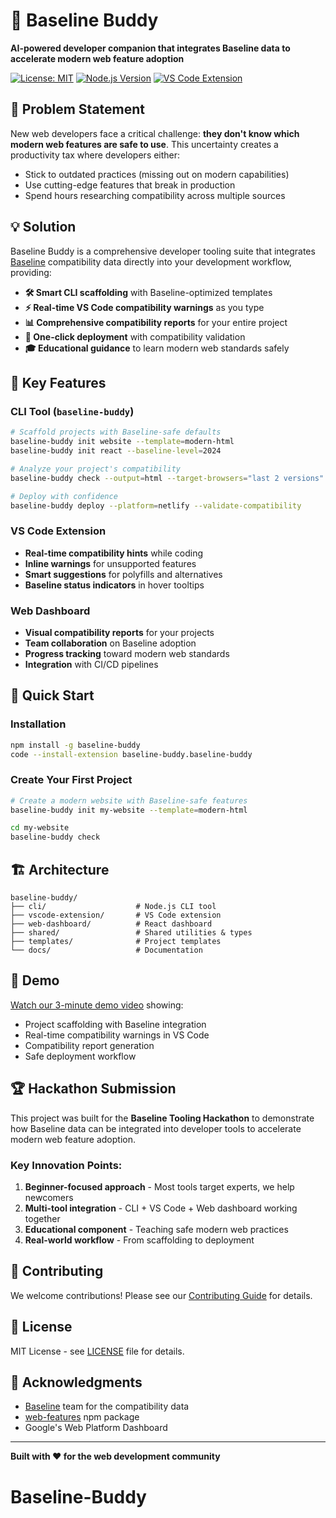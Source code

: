 # 🚀 Baseline Buddy

**AI-powered developer companion that integrates Baseline data to accelerate modern web feature adoption**

[![License: MIT](https://img.shields.io/badge/License-MIT-yellow.svg)](https://opensource.org/licenses/MIT)
[![Node.js Version](https://img.shields.io/badge/node-%3E%3D18.0.0-brightgreen)](https://nodejs.org/)
[![VS Code Extension](https://img.shields.io/badge/VS%20Code-Extension-blue)](https://marketplace.visualstudio.com/items?itemName=baseline-buddy.baseline-buddy)

## 🎯 Problem Statement

New web developers face a critical challenge: **they don't know which modern web features are safe to use**. This uncertainty creates a productivity tax where developers either:
- Stick to outdated practices (missing out on modern capabilities)
- Use cutting-edge features that break in production
- Spend hours researching compatibility across multiple sources

## 💡 Solution

Baseline Buddy is a comprehensive developer tooling suite that integrates [Baseline](https://web.dev/baseline/) compatibility data directly into your development workflow, providing:

- **🛠️ Smart CLI scaffolding** with Baseline-optimized templates
- **⚡ Real-time VS Code compatibility warnings** as you type
- **📊 Comprehensive compatibility reports** for your entire project
- **🚀 One-click deployment** with compatibility validation
- **🎓 Educational guidance** to learn modern web standards safely

## 🌟 Key Features

### CLI Tool (`baseline-buddy`)
```bash
# Scaffold projects with Baseline-safe defaults
baseline-buddy init website --template=modern-html
baseline-buddy init react --baseline-level=2024

# Analyze your project's compatibility
baseline-buddy check --output=html --target-browsers="last 2 versions"

# Deploy with confidence
baseline-buddy deploy --platform=netlify --validate-compatibility
```

### VS Code Extension
- **Real-time compatibility hints** while coding
- **Inline warnings** for unsupported features
- **Smart suggestions** for polyfills and alternatives
- **Baseline status indicators** in hover tooltips

### Web Dashboard
- **Visual compatibility reports** for your projects
- **Team collaboration** on Baseline adoption
- **Progress tracking** toward modern web standards
- **Integration** with CI/CD pipelines

## 🚀 Quick Start

### Installation
```bash
npm install -g baseline-buddy
code --install-extension baseline-buddy.baseline-buddy
```

### Create Your First Project
```bash
# Create a modern website with Baseline-safe features
baseline-buddy init my-website --template=modern-html

cd my-website
baseline-buddy check
```

## 🏗️ Architecture

```
baseline-buddy/
├── cli/                    # Node.js CLI tool
├── vscode-extension/       # VS Code extension
├── web-dashboard/          # React dashboard
├── shared/                 # Shared utilities & types
├── templates/              # Project templates
└── docs/                   # Documentation
```

## 🎥 Demo

[Watch our 3-minute demo video](https://youtu.be/demo-link) showing:
- Project scaffolding with Baseline integration
- Real-time compatibility warnings in VS Code
- Compatibility report generation
- Safe deployment workflow

## 🏆 Hackathon Submission

This project was built for the **Baseline Tooling Hackathon** to demonstrate how Baseline data can be integrated into developer tools to accelerate modern web feature adoption.

### Key Innovation Points:
1. **Beginner-focused approach** - Most tools target experts, we help newcomers
2. **Multi-tool integration** - CLI + VS Code + Web dashboard working together
3. **Educational component** - Teaching safe modern web practices
4. **Real-world workflow** - From scaffolding to deployment

## 🤝 Contributing

We welcome contributions! Please see our [Contributing Guide](CONTRIBUTING.md) for details.

## 📄 License

MIT License - see [LICENSE](LICENSE) file for details.

## 🙏 Acknowledgments

- [Baseline](https://web.dev/baseline/) team for the compatibility data
- [web-features](https://www.npmjs.com/package/web-features) npm package
- Google's Web Platform Dashboard

---

**Built with ❤️ for the web development community**
# Baseline-Buddy
